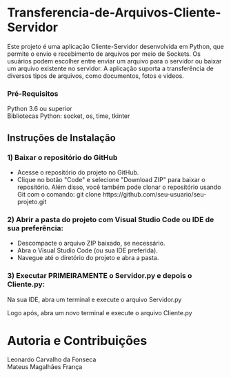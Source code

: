 # Transferencia-de-Arquivos-Cliente-Servidor 
Este projeto é uma aplicação Cliente-Servidor desenvolvida em Python, que permite o envio e recebimento de arquivos por meio de Sockets. Os usuários podem escolher entre enviar um arquivo para o servidor ou baixar um arquivo existente no servidor. A aplicação suporta a transferência de diversos tipos de arquivos, como documentos, fotos e vídeos.

<h3>Pré-Requisitos</h3>

Python 3.6 ou superior<br>
Bibliotecas Python: socket, os, time, tkinter


<h2>Instruções de Instalação</h2>
<h3>1) Baixar o repositório do GitHub</h3>
<ul>
  <li>Acesse o repositório do projeto no GitHub.</li>
  <li>Clique no botão "Code" e selecione "Download ZIP" para baixar o repositório. Além disso, você também pode clonar o repositório usando Git com o comando:
  git clone https://github.com/seu-usuario/seu-projeto.git</li>
</ul>
<h3>2) Abrir a pasta do projeto com Visual Studio Code ou IDE de sua preferência:</h2>
<ul>
  <li>Descompacte o arquivo ZIP baixado, se necessário.</li>
  <li>Abra o Visual Studio Code (ou sua IDE preferida).</li>
  <li>Navegue até o diretório do projeto e abra a pasta.</li>
</ul>

<h3>3) Executar PRIMEIRAMENTE o Servidor.py e depois o Cliente.py:</h3>

Na sua IDE, abra um terminal e execute o arquivo Servidor.py

Logo após, abra um novo terminal e execute o arquivo Cliente.py


# Autoria e Contribuições

Leonardo Carvalho da Fonseca<br>
Mateus Magalhães França
